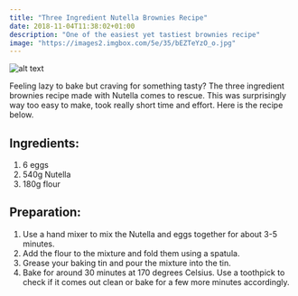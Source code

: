 ```yaml
---
title: "Three Ingredient Nutella Brownies Recipe"
date: 2018-11-04T11:38:02+01:00
description: "One of the easiest yet tastiest brownies recipe"
image: "https://images2.imgbox.com/5e/35/bEZTeYzO_o.jpg"
---
```


![alt text](https://images2.imgbox.com/5e/35/bEZTeYzO_o.jpg "Nutella Brownies")

Feeling lazy to bake but craving for something tasty? The three ingredient brownies recipe made with Nutella comes to rescue. This was surprisingly way too easy to make, took really short time and effort. Here is the recipe below.

## Ingredients:

1. 6 eggs
2. 540g Nutella
3. 180g flour

## Preparation:
1. Use a hand mixer to mix the Nutella and eggs together for about 3-5 minutes.
2. Add the flour to the mixture and fold them using a spatula.
3. Grease your baking tin and pour the mixture into the tin.
4. Bake for around 30 minutes at 170 degrees Celsius. Use a toothpick to check if it comes out clean or bake for a few more minutes accordingly.
